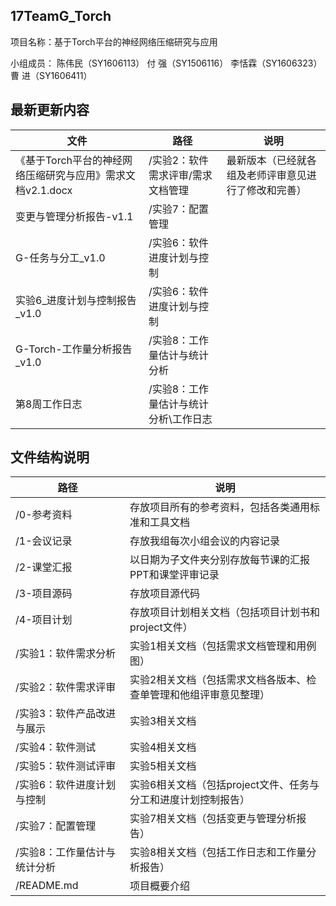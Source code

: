 ## 17TeamG_Torch
项目名称：基于Torch平台的神经网络压缩研究与应用

小组成员：
陈伟民（SY1606113）
付  强（SY1506116）
李恬霖（SY1606323）
曹  进（SY1606411）


## 最新更新内容

| 文件 | 路径 | 说明 |
| --- | --- | --- |
| 《基于Torch平台的神经网络压缩研究与应用》需求文档v2.1.docx | /实验2：软件需求评审/需求文档管理 | 最新版本（已经就各组及老师评审意见进行了修改和完善） |
| 变更与管理分析报告-v1.1 | /实验7：配置管理|  |
| G-任务与分工_v1.0 | /实验6：软件进度计划与控制 |  |
| 实验6_进度计划与控制报告_v1.0 | /实验6：软件进度计划与控制 |  |
| G-Torch-工作量分析报告_v1.0 | /实验8：工作量估计与统计分析 |  |
| 第8周工作日志 | /实验8：工作量估计与统计分析\工作日志 |  |




## 文件结构说明


| 路径 | 说明 |
| --- | --- |
| /0-参考资料 | 存放项目所有的参考资料，包括各类通用标准和工具文档 |
| /1-会议记录 | 存放我组每次小组会议的内容记录 |
| /2-课堂汇报 | 以日期为子文件夹分别存放每节课的汇报PPT和课堂评审记录 |
| /3-项目源码 | 存放项目源代码 |
| /4-项目计划 | 存放项目计划相关文档（包括项目计划书和project文件）|
| /实验1：软件需求分析 | 实验1相关文档（包括需求文档管理和用例图）|
| /实验2：软件需求评审 | 实验2相关文档（包括需求文档各版本、检查单管理和他组评审意见整理） |
| /实验3：软件产品改进与展示 | 实验3相关文档 |
| /实验4：软件测试 | 实验4相关文档 |
| /实验5：软件测试评审 | 实验5相关文档 |
| /实验6：软件进度计划与控制 | 实验6相关文档（包括project文件、任务与分工和进度计划控制报告） |
| /实验7：配置管理 | 实验7相关文档（包括变更与管理分析报告） |
| /实验8：工作量估计与统计分析 | 实验8相关文档（包括工作日志和工作量分析报告） |
| /README.md | 项目概要介绍 |
